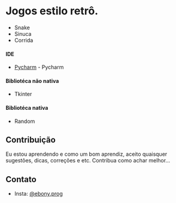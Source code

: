 # Jogos estilo retrô.
* Snake
* Sinuca
* Corrida

#### IDE
* [Pycharm](https://www.jetbrains.com/pycharm/download/#section=linux) - Pycharm
#### Bibliotéca não nativa
* Tkinter
#### Bibliotéca nativa
* Random

## Contribuição
Eu estou aprendendo e como um bom aprendiz, aceito quaisquer sugestões, dicas, correções e etc. 
Contribua como achar melhor...

## Contato
* Insta: [@ebony.prog](https://www.instagram.com/ebony_prog/)
